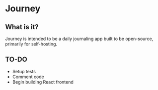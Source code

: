 # Journey
## What is it?
Journey is intended to be a daily journaling app built to be open-source, primarily for self-hosting.

## TO-DO
- Setup tests
- Comment code
- Begin building React frontend